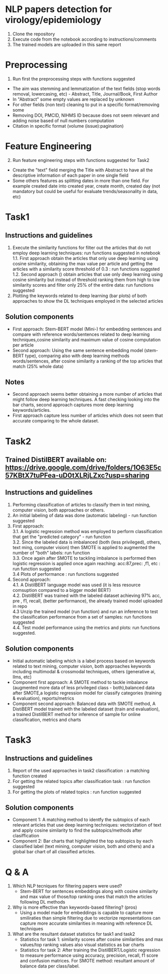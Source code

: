 # NLP papers detection for virology/epidemiology
1. Clone the repository
2. Execute code from the notebook according to instructions/comments
3. The trained models are uploaded in this same report

# Preprocessing   
1. Run first the preprocessing steps with functions suggested <br/>
- The aim was stemming and lemmatization of the text fields (stop words removal, lowercasing, etc) - Abstract, Title, Journal/Book, First Author 
- In "Abstract" some empty values are replaced by unknown
- For other fields (non text) cleaning to put in a specific format/removing some
- Removing DOI, PMCID, NIHMS ID because does not seem relevant and adding noise based of null numbers computation
- Citation in specific format (volume (issue):pagination)

# Feature Engineering
2. Run feature engineering steps with functions suggested for Task2 <br/>
- Create the "text" field merging the Title with Abstract to have all the descriptive information of each paper in one single field
-  Some others features as splitting dates in more than one field. For example created date into created year, create month, created day (not mandatory but could be useful for evaluate trends/seasonality in data, etc)
   
# Task1
## Instructions and guidelines
1. Execute the similarity functions for filter out the articles that do not employ deep learning techniques: run functions suggested in notebook <br/>
1.1. First approach obtain the articles that only use deep learning using cosine similarity, obtaining the max value per article and getting the articles with a similarity score threshold of 0.3 : run functions suggsted  <br/>
1.2. Second approach () obtain articles that use only deep learning using cosine similarity but instead of threshold ranking them from high to low similarity scores and filter only 25% of the entire data: run functions suggested <br/>
2. Plotting the keywords related to deep learning (bar plots) of both approaches to show the DL techniques employed in the selected articles
   
## Solution components
- First approach: Stem-BERT model (Mini-) for embedding sentences and compare with reference words/sentences related to deep learning techniques,cosine similarity and maximum value of cosine computation per article
- Second approach: Using the same sentence embedding model (stem-BERT type), comparing also with deep learning methods words/sentences, after cosine similarity a ranking of the top articles that match (25% whole data) 
## Notes
- Second approach seems better obtaining a more number of articles that might follow deep learning techniques. A fast checking looking into the bar charts, second approach captures more deep learning keywords/articles.
- First approach capture less number of articles which does not seem that accurate comparing to the whole dataset.


# Task2
## Trained DistilBERT available on: https://drive.google.com/drive/folders/1O63E5c57KBtX7tuPFea-uD0tXLRjLZxc?usp=sharing
## Instructions and guidelines
1. Performing classification of articles to classify them in text mining, computer vision, both approaches or others.<br/>
2. An initial labeling of data was done (automatic labeling) - run function suggested <br/>
3. First approach: <br/>
3.1. A logistic regression method was employed to perform classification that get the "predicted category" - run function <br/>
3.2. Since the labeled data is imbalanced (both (less privileged), others, text ming, computer vision) then SMOTE is applied to augmented the number of "both" labels: run function <br/>
3.3. Once again after SMOTE to tackling imbalance is performed then logistic regression is applied once again reaching: acc:87,prec: ,f1, etc : run function suggested <br/>
3.4 Plots of performance : run functions suggested <br/>
4. Second approach:<br/>
4.1. A DistilBERT language model was used (it is less resource comsuption compared to a bigger model BERT) <br/>
4.2. DistilBERT was trained with the labeled dataset achieving 97% acc, pre , f1, recall, (better performance), the already trained model uploaded in repo <br/>
4.3 Unzip the trained model (run function) and run an inference to test the classification performance from a set of samples: run functions suggested <br/>
4.4. Test model performance using the metrics and plots: run functions suggested.<br/>
## Solution components
- Initial automatic labeling which is a label process based on keywords related to text mining, computer vision, both approaches keywords including multimodal & crossmodal techniques, others (generative ai, llms, etc)
- Component first approach: A SMOTE method to tackle imbalance (augmented more data of less privileged class - both),balanced data after SMOTE,a logistic regression model for classify categories (training & evaluation), reports/metrics
- Component second approach: Balanced data with SMOTE method, A DistiBERT model trained with the labeled dataset (train and evaluation), a trained DistilBERT method for inference of sample for online classification, metrics and charts

# Task3
## Instructions and guidelines
1. Report of the used approaches in task2 classification : a matching function created <br/>
3. For getting the related topics after classification task : run function suggested <br/>
4. For getting the plots of related topics : run function suggested <br/>
## Solution components
- Component 1: A matching method to identfy the subtopics of each relevant articles that use deep learning techniques: vectorization of text and apply cosine similarity to find the subtopics/methods after clasiffication
- Component 2: Bar charts that highlighted the top subtopics by each classified label (text mining, computer vision, both and others) and a global bar chart of all classified articles.

# Q & A
1. Which NLP tecniques for filtering papers were used?
   - Stem-BERT for sentences embeddings along with cosine similarity and max value of those/top ranking ones that match the articles following DL methods
3. Why is more effective than keywords-based filtering? (pros)
   - Using a model made for embeddings is capable to capture more smiliraties than simple filtering due to vectorize representations can capture more accurate similarities in meaning with reference DL techniques
5. What are the resultant dataset statistics for task1 and task2
   - Statistics for task 1: similarity scores after cosine similarities and max values/top ranking values also visual statistics as bar charts
   - Statistics for task 2: After training the DistilBERT/Logistic regression to measure performance using accuracy, precision, recall, f1 score and confusion matrices. For SMOTE method: resultant amount of balance data per class/label.
   

